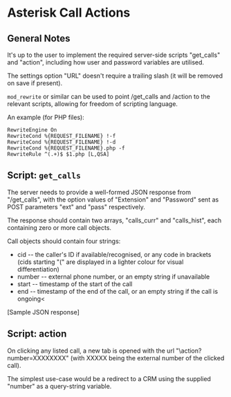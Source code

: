 # Asterisk Call Actions

## General Notes

It's up to the user to implement the required server-side scripts "get_calls" and "action", including how user and password variables are utilised.

The settings option "URL" doesn't require a trailing slash (it will be removed on save if present).

`mod_rewrite` or similar can be used to point /get_calls and /action to the relevant scripts, allowing for freedom of scripting language.

An example (for PHP files):

~~~
RewriteEngine On
RewriteCond %{REQUEST_FILENAME} !-f
RewriteCond %{REQUEST_FILENAME} !-d
RewriteCond %{REQUEST_FILENAME}.php -f
RewriteRule ^(.+)$ $1.php [L,QSA]
~~~

## Script: `get_calls`

The server needs to provide a well-formed JSON response from "/get_calls", with the option values of "Extension" and "Password" sent as POST parameters "ext" and "pass" respectively.

The response should contain two arrays, "calls_curr" and "calls_hist", each containing zero or more call objects.

Call objects should contain four strings:

* cid -- the caller's ID if available/recognised, or any code in brackets (cids starting "(" are displayed in a lighter colour for visual differentiation)
* number -- external phone number, or an empty string if unavailable
* start -- timestamp of the start of the call
* end -- timestamp of the end of the call, or an empty string if the call is ongoing<

[Sample JSON response]

## Script: action

On clicking any listed call, a new tab is opened with the url "\action?number=XXXXXXXX" (with XXXXX being the external number of the clicked call).

The simplest use-case would be a redirect to a CRM using the supplied "number" as a query-string variable.
